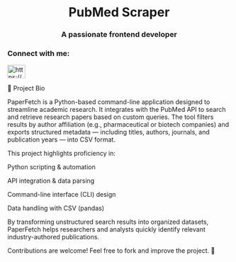 <h1 align="center"> PubMed Scraper</h1>

<h3 align="center">A passionate frontend developer</h3>

<h3 align="left">Connect with me:</h3>
<p align="left">
<a href="https://linkedin.com/in/https://www.linkedin.com/in/sayali-parandwal-402166219/" target="blank"><img align="center" src="https://raw.githubusercontent.com/rahuldkjain/github-profile-readme-generator/master/src/images/icons/Social/linked-in-alt.svg" alt="https://www.linkedin.com/in/sayali-parandwal-402166219/" height="30" width="40" /></a>
</p>

📌 Project Bio 

PaperFetch is a Python-based command-line application designed to streamline academic research. It integrates with the PubMed API to search and retrieve research papers based on custom queries. The tool filters results by author affiliation (e.g., pharmaceutical or biotech companies) and exports structured metadata — including titles, authors, journals, and publication years — into CSV format.

This project highlights proficiency in:

Python scripting & automation

API integration & data parsing

Command-line interface (CLI) design

Data handling with CSV (pandas)

By transforming unstructured search results into organized datasets, PaperFetch helps researchers and analysts quickly identify relevant industry-authored publications. 






Contributions are welcome! Feel free to fork and improve the project. 🚀

